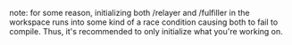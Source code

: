 note: for some reason, initializing both /relayer and /fulfiller in the workspace runs into some kind of a race condition causing both to fail to compile. Thus, it's recommended to only initialize what you're working on.
